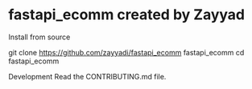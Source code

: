 # fastapi_ecomm created by Zayyad



Install
from source

git clone https://github.com/zayyadi/fastapi_ecomm fastapi_ecomm
cd fastapi_ecomm





Development
Read the CONTRIBUTING.md file.
